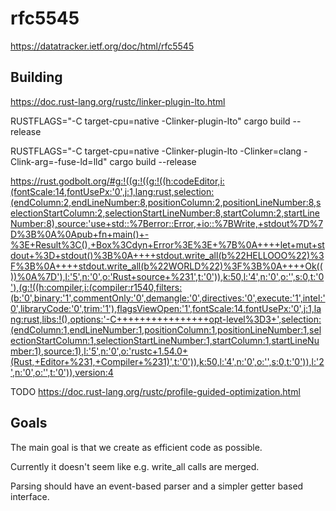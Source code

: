 # rfc5545

https://datatracker.ietf.org/doc/html/rfc5545

## Building

https://doc.rust-lang.org/rustc/linker-plugin-lto.html

RUSTFLAGS="-C target-cpu=native -Clinker-plugin-lto" cargo build --release

RUSTFLAGS="-C target-cpu=native -Clinker-plugin-lto -Clinker=clang -Clink-arg=-fuse-ld=lld" cargo build --release

https://rust.godbolt.org/#g:!((g:!((g:!((h:codeEditor,i:(fontScale:14,fontUsePx:'0',j:1,lang:rust,selection:(endColumn:2,endLineNumber:8,positionColumn:2,positionLineNumber:8,selectionStartColumn:2,selectionStartLineNumber:8,startColumn:2,startLineNumber:8),source:'use+std::%7Berror::Error,+io::%7BWrite,+stdout%7D%7D%3B%0A%0Apub+fn+main()+-%3E+Result%3C(),+Box%3Cdyn+Error%3E%3E+%7B%0A++++let+mut+stdout+%3D+stdout()%3B%0A++++stdout.write_all(b%22HELLOOO%22)%3F%3B%0A++++stdout.write_all(b%22WORLD%22)%3F%3B%0A++++Ok(())%0A%7D'),l:'5',n:'0',o:'Rust+source+%231',t:'0')),k:50,l:'4',n:'0',o:'',s:0,t:'0'),(g:!((h:compiler,i:(compiler:r1540,filters:(b:'0',binary:'1',commentOnly:'0',demangle:'0',directives:'0',execute:'1',intel:'0',libraryCode:'0',trim:'1'),flagsViewOpen:'1',fontScale:14,fontUsePx:'0',j:1,lang:rust,libs:!(),options:'-C++++++++++++++++opt-level%3D3+',selection:(endColumn:1,endLineNumber:1,positionColumn:1,positionLineNumber:1,selectionStartColumn:1,selectionStartLineNumber:1,startColumn:1,startLineNumber:1),source:1),l:'5',n:'0',o:'rustc+1.54.0+(Rust,+Editor+%231,+Compiler+%231)',t:'0')),k:50,l:'4',n:'0',o:'',s:0,t:'0')),l:'2',n:'0',o:'',t:'0')),version:4

TODO https://doc.rust-lang.org/rustc/profile-guided-optimization.html

## Goals

The main goal is that we create as efficient code as possible.

Currently it doesn't seem like e.g. write_all calls are merged.

Parsing should have an event-based parser and a simpler getter based interface.
